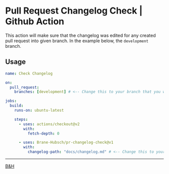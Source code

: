 # Pull Request Changelog Check | Github Action

This action will make sure that the changelog was edited for any created pull request into given branch. In the example below, the `development` branch.

## Usage

```yaml
name: Check Changelog

on:
  pull_request:
    branches: [development] # <-- Change this to your branch that you want to watch

jobs:
  build:
    runs-on: ubuntu-latest

    steps:
      - uses: actions/checkout@v2
        with:
          fetch-depth: 0

      - uses: Brane-Hubsch/pr-changelog-check@v1
        with:
          changelog-path: "docs/changelog.md" # <-- Change this to your changelog path
```

---

[B&H](https://b-h.se)
